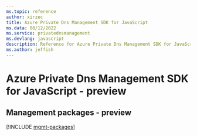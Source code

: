 ```yaml
---
ms.topic: reference
author: xirzec
title: Azure Private Dns Management SDK for JavaScript
ms.data: 08/12/2022
ms.service: privatednsmanagement
ms.devlang: javascript
description: Reference for Azure Private Dns Management SDK for JavaScript
ms.author: jeffish
---
```

# Azure Private Dns Management SDK for JavaScript - preview

## Management packages - preview
[!INCLUDE [mgmt-packages](private-dns-management-mgmt-index.md)]
